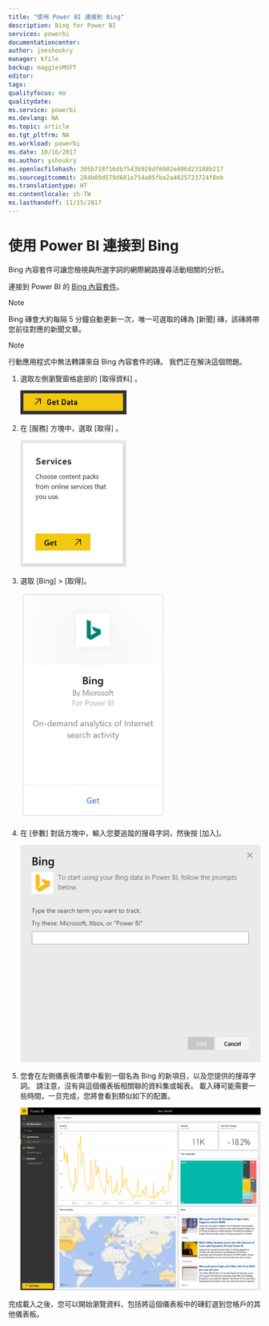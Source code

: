 ```yaml
---
title: "使用 Power BI 連接到 Bing"
description: Bing for Power BI
services: powerbi
documentationcenter: 
author: joeshoukry
manager: kfile
backup: maggiesMSFT
editor: 
tags: 
qualityfocus: no
qualitydate: 
ms.service: powerbi
ms.devlang: NA
ms.topic: article
ms.tgt_pltfrm: NA
ms.workload: powerbi
ms.date: 10/16/2017
ms.author: yshoukry
ms.openlocfilehash: 305b718f16db7543b928df6902e406d23188b217
ms.sourcegitcommit: 284b09d579d601e754a05fba2a4025723724f8eb
ms.translationtype: HT
ms.contentlocale: zh-TW
ms.lasthandoff: 11/15/2017
---
```

# <a name="connect-to-bing-with-power-bi"></a>使用 Power BI 連接到 Bing
Bing 內容套件可讓您檢視與所選字詞的網際網路搜尋活動相關的分析。

連接到 Power BI 的 [Bing 內容套件](https://app.powerbi.com/groups/me/getdata/services/bing)。

>[!NOTE]
>Bing 磚會大約每隔 5 分鐘自動更新一次，唯一可選取的磚為 [新聞] 磚，該磚將帶您前往對應的新聞文章。 

>[!NOTE]
>行動應用程式中無法轉譯來自 Bing 內容套件的磚。 我們正在解決這個問題。

1. 選取左側瀏覽窗格底部的 [取得資料]  。
   
    ![](media/service-connect-to-bing/getdata.png)
2. 在 [服務]  方塊中，選取 [取得] 。
   
    ![](media/service-connect-to-bing/services.png)
3. 選取 [Bing] > [取得]。
   
    ![](media/service-connect-to-bing/bing.png)
4. 在 [參數] 對話方塊中，輸入您要追蹤的搜尋字詞，然後按 [加入]。
   
    ![](media/service-connect-to-bing/params.png)    
5. 您會在左側儀表板清單中看到一個名為 Bing 的新項目，以及您提供的搜尋字詞。 請注意，沒有與這個儀表板相關聯的資料集或報表。 載入磚可能需要一些時間，一旦完成，您將會看到類似如下的配置。
   
    ![](media/service-connect-to-bing/dashboard.png)

完成載入之後，您可以開始瀏覽資料，包括將這個儀表板中的磚釘選到您帳戶的其他儀表板。

